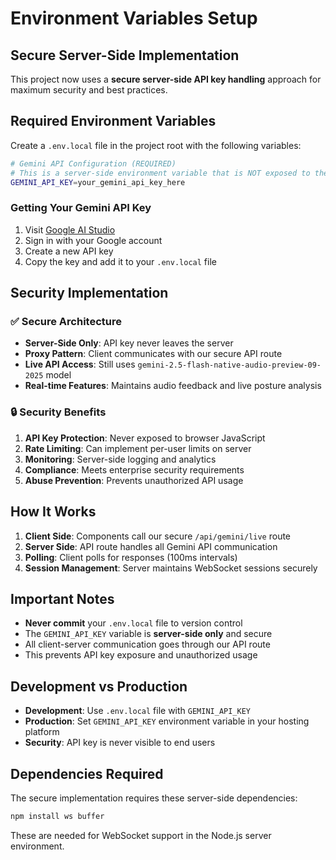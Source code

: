 # Environment Variables Setup

## Secure Server-Side Implementation

This project now uses a **secure server-side API key handling** approach for maximum security and best practices.

## Required Environment Variables

Create a `.env.local` file in the project root with the following variables:

```bash
# Gemini API Configuration (REQUIRED)
# This is a server-side environment variable that is NOT exposed to the browser
GEMINI_API_KEY=your_gemini_api_key_here
```

### Getting Your Gemini API Key

1. Visit [Google AI Studio](https://aistudio.google.com/app/apikey)
2. Sign in with your Google account
3. Create a new API key
4. Copy the key and add it to your `.env.local` file

## Security Implementation

### ✅ **Secure Architecture**

- **Server-Side Only**: API key never leaves the server
- **Proxy Pattern**: Client communicates with our secure API route
- **Live API Access**: Still uses `gemini-2.5-flash-native-audio-preview-09-2025` model
- **Real-time Features**: Maintains audio feedback and live posture analysis

### 🔒 **Security Benefits**

1. **API Key Protection**: Never exposed to browser JavaScript
2. **Rate Limiting**: Can implement per-user limits on server
3. **Monitoring**: Server-side logging and analytics
4. **Compliance**: Meets enterprise security requirements
5. **Abuse Prevention**: Prevents unauthorized API usage

## How It Works

1. **Client Side**: Components call our secure `/api/gemini/live` route
2. **Server Side**: API route handles all Gemini API communication
3. **Polling**: Client polls for responses (100ms intervals)
4. **Session Management**: Server maintains WebSocket sessions securely

## Important Notes

- **Never commit** your `.env.local` file to version control
- The `GEMINI_API_KEY` variable is **server-side only** and secure
- All client-server communication goes through our API route
- This prevents API key exposure and unauthorized usage

## Development vs Production

- **Development**: Use `.env.local` file with `GEMINI_API_KEY`
- **Production**: Set `GEMINI_API_KEY` environment variable in your hosting platform
- **Security**: API key is never visible to end users

## Dependencies Required

The secure implementation requires these server-side dependencies:

```bash
npm install ws buffer
```

These are needed for WebSocket support in the Node.js server environment.
